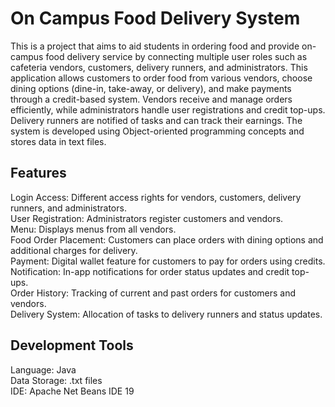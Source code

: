 # On Campus Food Delivery System
 
This is a project that aims to aid students in ordering food and provide on-campus food delivery service by connecting multiple user roles such as cafeteria vendors, customers, delivery runners, and administrators. This application allows customers to order food from various vendors, choose dining options (dine-in, take-away, or delivery), and make payments through a credit-based system. Vendors receive and manage orders efficiently, while administrators handle user registrations and credit top-ups. Delivery runners are notified of tasks and can track their earnings. The system is developed using Object-oriented programming concepts and stores data in text files.

## Features
Login Access: Different access rights for vendors, customers, delivery runners, and administrators.  
User Registration: Administrators register customers and vendors.  
Menu: Displays menus from all vendors.  
Food Order Placement: Customers can place orders with dining options and additional charges for delivery.  
Payment: Digital wallet feature for customers to pay for orders using credits.  
Notification: In-app notifications for order status updates and credit top-ups.  
Order History: Tracking of current and past orders for customers and vendors.  
Delivery System: Allocation of tasks to delivery runners and status updates.  

## Development Tools
Language: Java  
Data Storage: .txt files  
IDE: Apache Net Beans IDE 19  
